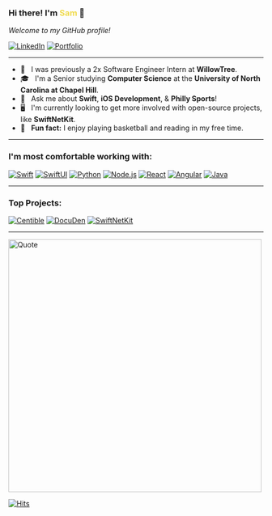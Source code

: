 <h3>Hi there! I'm <span style="color:#f0db4f;">Sam</span> 👋</h3>
<p><i>Welcome to my GitHub profile!</i></p>

[![LinkedIn](https://img.shields.io/badge/-Sam_Gilmore-blue?style=for-the-badge&logo=Linkedin&logoColor=white)](https://www.linkedin.com/in/s-gilmore/)
[![Portfolio](https://img.shields.io/badge/-samgilmore.dev-green?style=for-the-badge&logo=appveyor)](https://www.samgilmore.dev)

---

- 🌱&nbsp;&nbsp;&nbsp;I was previously a 2x Software Engineer Intern at **WillowTree**.
- 🎓&nbsp;&nbsp;&nbsp;I'm a Senior studying **Computer Science** at the **University of North Carolina at Chapel Hill**.
- 💬&nbsp;&nbsp;&nbsp;Ask me about **Swift**, **iOS Development**, & **Philly Sports**!
- 🖥️&nbsp;&nbsp;&nbsp;I'm currently looking to get more involved with open-source projects, like **SwiftNetKit**.
- 🏀&nbsp;&nbsp;&nbsp;**Fun fact:** I enjoy playing basketball and reading in my free time.

---

### I'm most comfortable working with:

[![Swift](https://img.shields.io/badge/-Swift-FA7343?style=for-the-badge&logo=swift&logoColor=white)](https://developer.apple.com/swift/)
[![SwiftUI](https://img.shields.io/badge/-SwiftUI-000000?style=for-the-badge&logo=swift&logoColor=white)](https://developer.apple.com/xcode/swiftui/)
[![Python](https://img.shields.io/badge/-Python-3776AB?style=for-the-badge&logo=python&logoColor=white)](https://www.python.org/)
[![Node.js](https://img.shields.io/badge/-Node.js-339933?style=for-the-badge&logo=node.js&logoColor=white)](https://nodejs.org/)
[![React](https://img.shields.io/badge/-React-61DAFB?style=for-the-badge&logo=react&logoColor=black)](https://reactjs.org/)
[![Angular](https://img.shields.io/badge/-Angular-DD0031?style=for-the-badge&logo=angular&logoColor=white)](https://angular.io/)
[![Java](https://img.shields.io/badge/-Java-ED8B00?style=for-the-badge&logo=openjdk&logoColor=white)](https://www.java.com/)

---

### Top Projects:


[![Centible](https://img.shields.io/badge/-Centible-blue?style=for-the-badge&logo=apple&logoColor=white)](https://apps.apple.com/us/app/centible/id6443507950)
[![DocuDen](https://img.shields.io/badge/-DocuDen-red?style=for-the-badge&logo=apple&logoColor=white)](https://apps.apple.com/us/app/docuden/id6615082889)
[![SwiftNetKit](https://img.shields.io/badge/-SwiftNetKit-orange?style=for-the-badge&logo=swift&logoColor=white)](https://github.com/samgilmore/SwiftNetKit)

---

<img src="https://quotes-github-readme.vercel.app/api?type=horizontal&theme=radical" alt="Quote" width="500">

[![Hits](https://hits.seeyoufarm.com/api/count/incr/badge.svg?url=https%3A%2F%2Fgithub.com%2Fsamgilmore&count_bg=%23163A8E&title_bg=%23191919&icon=&icon_color=%23E7E7E7&title=Profile+Views&edge_flat=false)](https://hits.seeyoufarm.com)
